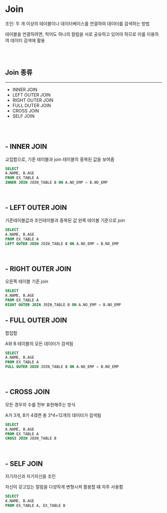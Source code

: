 # Join

조인: 두 개 이상의 테이블이나 데이터베이스를 연결하여 데이터를 검색하는 방법

테이블을 연결하려면, 적어도 하나의 칼럼을 서로 공유하고 있어야 하므로 이를 이용하여 데이터 검색에 활용


<br>

<br>

## Join 종류

----

- INNER JOIN
- LEFT OUTER JOIN
- RIGHT OUTER JOIN
- FULL OUTER JOIN
- CROSS JOIN
- SELF JOIN


<br>

<br>

## - INNER JOIN

교집합으로, 기준 테이블과 join 테이블의 중복된 값을 보여줌


```sql
SELECT
A.NAME, B.AGE
FROM EX_TABLE A
INNER JOIN JOIN_TABLE B ON A.NO_EMP = B.NO_EMP
```

<br>

## - LEFT OUTER JOIN

기준테이블값과 조인테이블과 중복된 값
왼쪽 테이블 기준으로 join

```sql
SELECT
A.NAME, B.AGE
FROM EX_TABLE A
LEFT OUTER JOIN JOIN_TABLE B ON A.NO_EMP = B.NO_EMP
```

<br>

## - RIGHT OUTER JOIN

오른쪽 테이블 기준 join

```sql
SELECT
A.NAME, B.AGE
FROM EX_TABLE A
RIGHT OUTER JOIN JOIN_TABLE B ON A.NO_EMP = B.NO_EMP
```

## - FULL OUTER JOIN

합집합

A와 B 테이블의 모든 데이터가 검색됨

```sql
SELECT
A.NAME, B.AGE
FROM EX_TABLE A
FULL OUTER JOIN JOIN_TABLE B ON A.NO_EMP = B.NO_EMP
```

<br>

## - CROSS JOIN

모든 경우의 수를 전부 표현해주는 방식

A가 3개, B가 4갴면 총 3*4=12개의 데이터가 검색됨


```sql
SELECT
A.NAME, B.AGE
FROM EX_TABLE A
CROSS JOIN JOIN_TABLE B
```

<br>

## - SELF JOIN

자기자신과 자기자신을 조인

자신이 갖고있는 칼럼을 다양하게 변형시켜 활용할 떄 자주 사용함 

```sql
SELECT
A.NAME, B.AGE
FROM EX_TABLE A, EX_TABLE B
```
